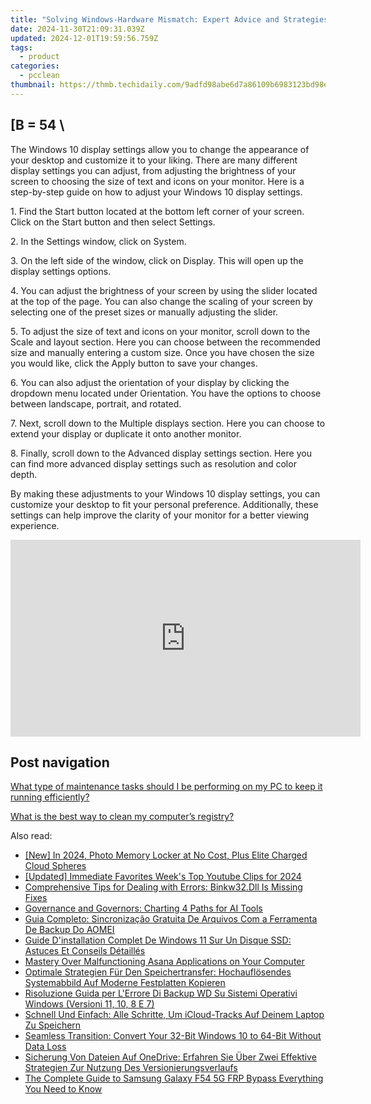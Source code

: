 ```yaml
---
title: "Solving Windows-Hardware Mismatch: Expert Advice and Strategies by YL Software"
date: 2024-11-30T21:09:31.039Z
updated: 2024-12-01T19:59:56.759Z
tags:
  - product
categories:
  - pcclean
thumbnail: https://thmb.techidaily.com/9adfd98abe6d7a86109b6983123bd98e50d69397f564458217ca6fcd1b71cca2.jpg
---
```


## \[B = 54 \

The Windows 10 display settings allow you to change the appearance of your desktop and customize it to your liking. There are many different display settings you can adjust, from adjusting the brightness of your screen to choosing the size of text and icons on your monitor. Here is a step-by-step guide on how to adjust your Windows 10 display settings. 

1\. Find the Start button located at the bottom left corner of your screen. Click on the Start button and then select Settings.

2\. In the Settings window, click on System.

3\. On the left side of the window, click on Display. This will open up the display settings options. 

4\. You can adjust the brightness of your screen by using the slider located at the top of the page. You can also change the scaling of your screen by selecting one of the preset sizes or manually adjusting the slider.

5\. To adjust the size of text and icons on your monitor, scroll down to the Scale and layout section. Here you can choose between the recommended size and manually entering a custom size. Once you have chosen the size you would like, click the Apply button to save your changes.

6\. You can also adjust the orientation of your display by clicking the dropdown menu located under Orientation. You have the options to choose between landscape, portrait, and rotated.

7\. Next, scroll down to the Multiple displays section. Here you can choose to extend your display or duplicate it onto another monitor.

8\. Finally, scroll down to the Advanced display settings section. Here you can find more advanced display settings such as resolution and color depth. 

By making these adjustments to your Windows 10 display settings, you can customize your desktop to fit your personal preference. Additionally, these settings can help improve the clarity of your monitor for a better viewing experience.

<!-- affiliate ads begin -->
<iframe width="560" height="315" src="https://www.youtube.com/embed/d-COuhPT5mk?si=wLZU6jkkAdJuAn6h" title="YouTube video player" frameborder="0" allow="accelerometer; autoplay; clipboard-write; encrypted-media; gyroscope; picture-in-picture; web-share" referrerpolicy="strict-origin-when-cross-origin" allowfullscreen></iframe>
<!-- affiliate ads end -->

## Post navigation

[What type of maintenance tasks should I be performing on my PC to keep it running efficiently?](https://tools.techidaily.com/pcclean/products/)

[What is the best way to clean my computer’s registry?](https://tools.techidaily.com/pcclean/products/)

<ins class="adsbygoogle"
     style="display:block"
     data-ad-format="autorelaxed"
     data-ad-client="ca-pub-7571918770474297"
     data-ad-slot="1223367746"></ins>

<ins class="adsbygoogle"
     style="display:block"
     data-ad-client="ca-pub-7571918770474297"
     data-ad-slot="8358498916"
     data-ad-format="auto"
     data-full-width-responsive="true"></ins>

<span class="atpl-alsoreadstyle">Also read:</span>
<div><ul>
<li><a href="https://fox-http.techidaily.com/new-in-2024-photo-memory-locker-at-no-cost-plus-elite-charged-cloud-spheres/"><u>[New] In 2024, Photo Memory Locker at No Cost, Plus Elite Charged Cloud Spheres</u></a></li>
<li><a href="https://youtube-tips.techidaily.com/ed-immediate-favorites-weeks-top-youtube-clips-for-2024/"><u>[Updated] Immediate Favorites Week's Top Youtube Clips for 2024</u></a></li>
<li><a href="https://techno-recovery.techidaily.com/comprehensive-tips-for-dealing-with-errors-binkw32dll-is-missing-fixes/"><u>Comprehensive Tips for Dealing with Errors: Binkw32.Dll Is Missing Fixes</u></a></li>
<li><a href="https://tech-haven.techidaily.com/governance-and-governors-charting-4-paths-for-ai-tools/"><u>Governance and Governors: Charting 4 Paths for AI Tools</u></a></li>
<li><a href="https://discover-answers.techidaily.com/guia-completo-sincronizacao-gratuita-de-arquivos-com-a-ferramenta-de-backup-do-aomei/"><u>Guia Completo: Sincronização Gratuita De Arquivos Com a Ferramenta De Backup Do AOMEI</u></a></li>
<li><a href="https://discover-amazing.techidaily.com/guide-dinstallation-complet-de-windows-11-sur-un-disque-ssd-astuces-et-conseils-detailles/"><u>Guide D'installation Complet De Windows 11 Sur Un Disque SSD: Astuces Et Conseils Détaillés</u></a></li>
<li><a href="https://win11.techidaily.com/mastery-over-malfunctioning-asana-applications-on-your-computer/"><u>Mastery Over Malfunctioning Asana Applications on Your Computer</u></a></li>
<li><a href="https://discover-amazing.techidaily.com/optimale-strategien-fur-den-speichertransfer-hochauflosendes-systemabbild-auf-moderne-festplatten-kopieren/"><u>Optimale Strategien Für Den Speichertransfer: Hochauflösendes Systemabbild Auf Moderne Festplatten Kopieren</u></a></li>
<li><a href="https://discover-amazing.techidaily.com/risoluzione-guida-per-lerrore-di-backup-wd-su-sistemi-operativi-windows-versioni-11-10-8-e-7/"><u>Risoluzione Guida per L'Errore Di Backup WD Su Sistemi Operativi Windows (Versioni 11, 10, 8 E 7)</u></a></li>
<li><a href="https://discover-amazing.techidaily.com/schnell-und-einfach-alle-schritte-um-icloud-tracks-auf-deinem-laptop-zu-speichern/"><u>Schnell Und Einfach: Alle Schritte, Um iCloud-Tracks Auf Deinem Laptop Zu Speichern</u></a></li>
<li><a href="https://discover-amazing.techidaily.com/seamless-transition-convert-your-32-bit-windows-10-to-64-bit-without-data-loss/"><u>Seamless Transition: Convert Your 32-Bit Windows 10 to 64-Bit Without Data Loss</u></a></li>
<li><a href="https://discover-amazing.techidaily.com/sicherung-von-dateien-auf-onedrive-erfahren-sie-uber-zwei-effektive-strategien-zur-nutzung-des-versionierungsverlaufs/"><u>Sicherung Von Dateien Auf OneDrive: Erfahren Sie Über Zwei Effektive Strategien Zur Nutzung Des Versionierungsverlaufs</u></a></li>
<li><a href="https://android-frp.techidaily.com/the-complete-guide-to-samsung-galaxy-f54-5g-frp-bypass-everything-you-need-to-know-by-drfone-android/"><u>The Complete Guide to Samsung Galaxy F54 5G FRP Bypass Everything You Need to Know</u></a></li>
</ul></div>

